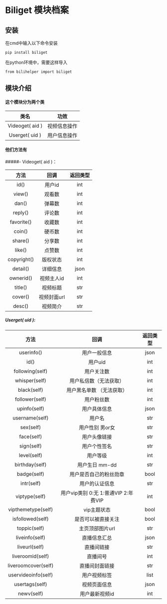 # Biliget 模块档案
## 安装
在cmd中输入以下命令安装

    pip install biliget

在python环境中，需要这样导入

    from bilihelper import biliget

## 模块介绍
#### 这个模块分为两个类

| 类名  | 功效  |
| :-: | :-: |
| Videoget( aid )  | 视频信息操作  |
| Userget( uid ) | 用户信息操作 |

#### 他们方法有

#####- Videoget( aid )：

| 方法  | 回调  | 返回类型 |
| :------------: | :------------: |  :------------: |
| id()  | 用户id  | int |
| view()  | 观看数  | int |
| dan() | 弹幕数  | int |
| reply() | 评论数  | int |
| favorite()  | 收藏数  | int |
| coin()  | 硬币数  | int |
| share()  | 分享数  | int |
| like()  | 点赞数  | int |
| copyright()  | 版权状态  |int|
| detail()  | 详细信息  |json|
| ownerid()  | 视频主人id  |int|
| title()  |  视频标题 |str|
| cover()  | 视频封面url  |str|
| desc() |  视频简介  |str|

##### Userget( uid ):

| 方法  | 回调  | 返回类型 |
| :------------: | :------------: | :------------: |
| userinfo()  | 用户一般信息  | json  |
|  id() | 用户uid  | int  |
| following(self)  | 用户关注数  | int  |
| whisper(self)  | 用户私信数（无法获取）  | int  |
| black(self)  | 用户黑名单数 （无法获取） |  int |
| follower(self)  | 用户粉丝数  |  int |
|  upinfo(self) | 用户具体信息  | json  |
| username(self)  | 用户名  | str  |
| sex(self)  |  用户性别 男or女 | str  |
| face(self)  | 用户头像链接  | str  |
| sign(self)  | 用户个性签名  | str  |
| level(self)  | 用户等级  | int  |
| birthday(self)  | 用户生日 mm-dd  | str  |
| badge(self)  | 用户是否自己的粉丝勋章  | bool  |
| intr(self)  | 用户的认证信息  | str  |
| viptype(self)  | 用户vip类别 0:无  1:普通VIP 2:年费VIP| int  |
| vipthemetype(self)  |  vip主题状态 | bool  |
| isfollowed(self)  | 是否可以被直接关注  | bool  |
| toppic(self)  |  主页顶部图片url | str  |
| liveinfo(self)  | 直播信息汇总  |  json |
| liveurl(self)  | 直播间链接  | str  |
| liveroomid(self)  |  直播间号 |  int |
| liveroomcover(self)  |直播间封面链接   | str  |
| uservideoinfo(self)  | 用户视频标签  |  list |
| usertags(self)  | 视频页面信息  | json  |
| newv(self)  |   用户最新视频id | int  |
